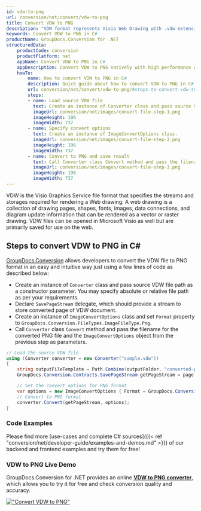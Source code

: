 ```yaml
---
id: vdw-to-png
url: conversion/net/convert/vdw-to-png
title: Convert VDW to PNG
description: "VDW format represents Visio Web Drawing with .vdw extension. Learn how to convert VDW to PNG file programmatically in C# language using GroupDocs.Conversion for .NET library."
keywords: Convert VDW to PNG in C#
productName: GroupDocs.Conversion for .NET
structuredData:
    productCode: conversion
    productPlatform: net
    appName: Convert VDW to PNG in C#
    appDescription: Convert VDW to PNG natively with high performance using C# language and server side GroupDocs.Conversion for .NET APIs, without the use of any software like Microsoft or Open Office.
    howTo:
        name: How to convert VDW to PNG in C# 
        description: Quick guide about how to convert VDW to PNG in C# with high performance and accuracy.
        url: conversion/net/convert/vdw-to-png/#steps-to-convert-vdw-to-png-in-c
        steps:
        - name: Load source VDW file 
          text: Create an instance of Converter class and pass source VDW file path as a constructor parameter. You may specify absolute or relative file path as per your requirements. 
          imageUrl: conversion/net/images/convert-file-step-1.png
          imageHeight: 196
          imageWidth: 737
        - name: Specify convert options 
          text: Create an instance of ImageConvertOptions class.
          imageUrl: conversion/net/images/convert-file-step-2.png
          imageHeight: 196
          imageWidth: 737
        - name: Convert to PNG and save result 
          text: Call Converter class Convert method and pass the filename for the converted HTML file and the ImageConvertOptions object from the previous step as parameters.
          imageUrl: conversion/net/images/convert-file-step-3.png
          imageHeight: 196
          imageWidth: 737
---
```


VDW is the Visio Graphics Service file format that specifies the streams and storages required for rendering a Web drawing. A web drawing is a collection of drawing pages, shapes, fonts, images, data connections, and diagram update information that can be rendered as a vector or raster drawing. VDW files can be opened in Microsoft Visio as well but are primarily saved for use on the web.

## Steps to convert VDW to PNG in C#

[GroupDocs.Conversion](https://products.groupdocs.com/conversion/net) allows developers to convert the VDW file to PNG format in an easy and intuitive way just using a few lines of code as described below:

* Create an instance of `Converter` class and pass source VDW file path as a constructor parameter. You may specify absolute or relative file path as per your requirements. 
* Declare `SavePageStream` delegate, which should provide a stream to store converted page of VDW document.
* Create an instance of `ImageConvertOptions` class and set `Format` property to `GroupDocs.Conversion.FileTypes.ImageFileType.Png`.
* Call `Converter` class `Convert` method and pass the filename for the converted PNG file and the `ImageConvertOptions` object from the previous step as parameters.

```csharp
// Load the source VDW file
using (Converter converter = new Converter("sample.vdw"))
{
    string outputFileTemplate = Path.Combine(outputFolder, "converted-page-{0}.png");
    GroupDocs.Conversion.Contracts.SavePageStream getPageStream = page => new FileStream(string.Format(outputFileTemplate, page), FileMode.Create);

    // Set the convert options for PNG format
    var options = new ImageConvertOptions { Format = GroupDocs.Conversion.FileTypes.ImageFileType.Png };   
    // Convert to PNG format
    converter.Convert(getPageStream, options);
}
```

### Code Examples

Please find more [use-cases and complete C# sources]({{< ref "conversion/net/developer-guide/examples-and-demos.md" >}}) of our backend and frontend examples and try them for free!

### VDW to PNG Live Demo

GroupDocs.Conversion for .NET provides an online [**VDW to PNG converter**](https://products.groupdocs.app/conversion/vdw-to-png), which allows you to try it for free and check conversion quality and accuracy.

[!["Convert VDW to PNG"](conversion/net/images/convert-to-png/convert-vdw-to-png.png)](https://products.groupdocs.app/conversion/vdw-to-png)